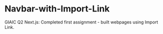 # Navbar-with-Import-Link
GIAIC Q2 Next.js: Completed first assignment - built webpages using Import Link.
